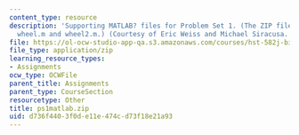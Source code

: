 ```yaml
---
content_type: resource
description: 'Supporting MATLAB? files for Problem Set 1. (The ZIP file contains:
  wheel.m and wheel2.m.) (Courtesy of Eric Weiss and Michael Siracusa. Used with permission.)'
file: https://ol-ocw-studio-app-qa.s3.amazonaws.com/courses/hst-582j-biomedical-signal-and-image-processing-spring-2007/d736f4403f0de11e474cd73f18e21a93_ps1matlab.zip
file_type: application/zip
learning_resource_types:
- Assignments
ocw_type: OCWFile
parent_title: Assignments
parent_type: CourseSection
resourcetype: Other
title: ps1matlab.zip
uid: d736f440-3f0d-e11e-474c-d73f18e21a93
---
```

